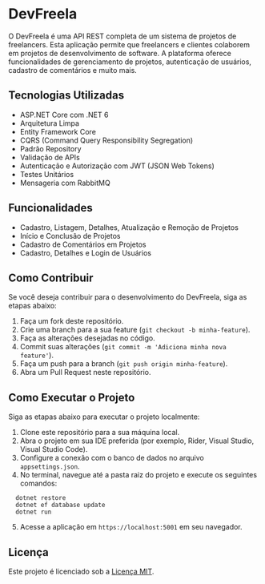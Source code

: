 # DevFreela

O DevFreela é uma API REST completa de um sistema de projetos de freelancers. Esta aplicação permite que freelancers e clientes colaborem em projetos de desenvolvimento de software. A plataforma oferece funcionalidades de gerenciamento de projetos, autenticação de usuários, cadastro de comentários e muito mais.

## Tecnologias Utilizadas

- ASP.NET Core com .NET 6
- Arquitetura Limpa
- Entity Framework Core
- CQRS (Command Query Responsibility Segregation)
- Padrão Repository
- Validação de APIs
- Autenticação e Autorização com JWT (JSON Web Tokens)
- Testes Unitários
- Mensageria com RabbitMQ

## Funcionalidades

- Cadastro, Listagem, Detalhes, Atualização e Remoção de Projetos
- Início e Conclusão de Projetos
- Cadastro de Comentários em Projetos
- Cadastro, Detalhes e Login de Usuários

## Como Contribuir

Se você deseja contribuir para o desenvolvimento do DevFreela, siga as etapas abaixo:

1. Faça um fork deste repositório.
2. Crie uma branch para a sua feature (`git checkout -b minha-feature`).
3. Faça as alterações desejadas no código.
4. Commit suas alterações (`git commit -m 'Adiciona minha nova feature'`).
5. Faça um push para a branch (`git push origin minha-feature`).
6. Abra um Pull Request neste repositório.

## Como Executar o Projeto

Siga as etapas abaixo para executar o projeto localmente:

1. Clone este repositório para a sua máquina local.
2. Abra o projeto em sua IDE preferida (por exemplo, Rider, Visual Studio, Visual Studio Code).
3. Configure a conexão com o banco de dados no arquivo `appsettings.json`.
4. No terminal, navegue até a pasta raiz do projeto e execute os seguintes comandos:

 ```console
   dotnet restore
   dotnet ef database update
   dotnet run
 ```
   

5. Acesse a aplicação em `https://localhost:5001` em seu navegador.

## Licença

Este projeto é licenciado sob a [Licença MIT](LICENSE).
